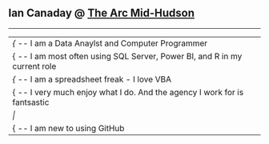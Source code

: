 ## Ian Canaday  @  [The Arc Mid-Hudson](https://www.arcmh.org/)

-----------------------------------------------
<table style="width:100%">
<tr>
 <td><i>{</i> --   I am a Data Anaylst and Computer Programmer</td>
</tr>
<tr>
 <td>{ --   I am most often using SQL Server, Power BI, and R in my current role</td>
</tr>
<tr>
 <td><i>{</i> --   I am a spreadsheet freak - I love VBA</td>
</tr>
<tr>
 <td>{ --   I very much enjoy what I do. And the agency I work for is fantsastic</td>
</tr>
<tr>
 <td><i>|</i></td>
</tr>
<tr>
 <td>{ --   I am new to using GitHub</td>
</tr>
<tr>
</table>

<!--
**ian-canaday-arcmh/ian-canaday-arcmh** is a ✨ _special_ ✨ repository because its `README.md` (this file) appears on your GitHub profile.

Here are some ideas to get you started:

- 🔭 I’m currently working on ...
- 🌱 I’m currently learning ...
- 👯 I’m looking to collaborate on ...
- 🤔 I’m looking for help with ...
- 💬 Ask me about ...
- 📫 How to reach me: ...
- 😄 Pronouns: ...
- ⚡ Fun fact: ...
-->
